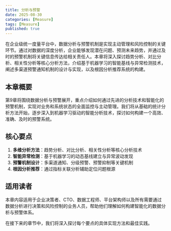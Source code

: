 ```yaml
---
title: 分析与预警
date: 2025-08-30
categories: [Measure]
tags: [Measure]
published: true
---
```


在企业级统一度量平台中，数据分析与预警机制是实现主动管理和风险控制的关键环节。通过对数据的深度分析，企业能够发现潜在问题、预测未来趋势，并通过及时的预警机制将关键信息传达给相关责任人。本章将深入探讨趋势分析、对比分析、相关性分析等核心分析方法，介绍基于机器学习的智能基线与异常检测技术，阐述多渠道预警通知机制的设计与实现，以及根因分析推荐系统的构建。

## 本章概要

第9章将围绕数据分析与预警展开，重点介绍如何通过先进的分析技术和智能化的预警机制，实现对业务和系统状态的全面监控与主动管理。我们将从基础的统计分析方法开始，逐步深入到机器学习驱动的智能分析技术，探讨如何构建一个高效、准确、及时的预警系统。

## 核心要点

1. **多维分析方法**：趋势分析、对比分析、相关性分析等核心分析技术
2. **智能异常检测**：基于机器学习的动态基线建立与异常波动发现
3. **预警机制设计**：多渠道通知、分级预警、预警抑制等关键机制
4. **根因分析推荐**：通过指标关联分析辅助定位问题根源

## 适用读者

本章内容适用于企业决策者、CTO、数据工程师、平台架构师以及所有需要通过数据分析进行决策和风险控制的业务人员，帮助他们理解如何构建智能化的数据分析与预警体系。

在接下来的章节中，我们将深入探讨每个要点的具体实现方法和最佳实践。